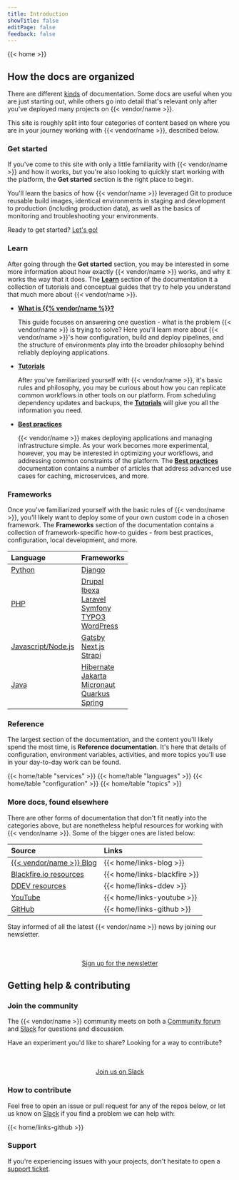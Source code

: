 ```yaml
---
title: Introduction
showTitle: false
editPage: false
feedback: false
---
```


{{< home >}}

## How the docs are organized

There are different [kinds](https://documentation.divio.com/) of documentation.
Some docs are useful when you are just starting out, 
while others go into detail that's relevant only after you've deployed many projects on {{< vendor/name >}}.

This site is roughly split into four categories of content based on where you are in your journey working with {{< vendor/name >}}, described below.

### Get started

If you've come to this site with only a little familiarity with {{< vendor/name >}} and how it works, _but_ you're also looking to quickly start working with the platform, the **Get started** section is the right place to begin. 

You'll learn the basics of how {{< vendor/name >}} leveraged Git to produce reusable build images, identical environments in staging and development to production (including production data), as well as the basics of monitoring and troubleshooting your environments. 

Ready to get started? [Let's go!](/get-started/)

### Learn

After going through the **Get started** section, you may be interested in some more information about how exactly {{< vendor/name >}} works, and why it works the way that it does. The **[Learn](/learn/_index.md)** section of the documentation it a collection of tutorials and conceptual guides that try to help you understand that much more about {{< vendor/name >}}.

- [**What is {{% vendor/name %}}?**](/learn/overview/_index.md)

    This guide focuses on answering one question - what is the problem {{< vendor/name >}} is trying to solve?
    Here you'll learn more about {{< vendor/name >}}'s how configuration, build and deploy pipelines, and the structure of environments play into the broader philosophy behind reliably deploying applications.

- [**Tutorials**](/learn/tutorials/_index.md)

    After you've familiarized yourself with {{< vendor/name >}}, it's basic rules and philosophy, you may be curious about how you can replicate common workflows in other tools on our platform. 
    From scheduling dependency updates and backups, the [**Tutorials**](/learn/tutorials/_index.md) will give you all the information you need.

- [**Best practices**](/learn/bestpractices/_index.md)

    {{< vendor/name >}} makes deploying applications and managing infrastructure simple.
    As your work becomes more experimental, however, you may be interested in optimizing your workflows, and addressing common constraints of the platform. 
    The [**Best practices**](/learn/bestpractices/_index.md) documentation contains a number of articles that address advanced use cases for caching, microservices, and more.
    
### Frameworks

Once you've familiarized yourself with the basic rules of {{< vendor/name >}}, you'll likely want to deploy some of your own custom code in a chosen framework. 
The **Frameworks** section of the documentation contains a collection of framework-specific how-to guides - from best practices, configuration, local development, and more.

| Language              | Frameworks |
| :----------------     | :------  |
| [Python](/languages/python/_index.md)                |   [Django](/guides/django/_index.md)  |
| [PHP](/languages/php/_index.md)                      |   [Drupal](/guides/drupal9/_index.md)<br/>[Ibexa](/guides/ibexa/_index.md)<br/>[Laravel](/guides/laravel/_index.md)<br/>[Symfony](/guides/symfony/_index.md)<br/>[TYPO3](/guides/typo3/_index.md)<br/>[WordPress](/guides/wordpress/_index.md)   |
| [Javascript/Node.js](/languages/nodejs/_index.md)     |  [Gatsby](/guides/gatsby/_index.md)<br/>[Next.js](/guides/nextjs/_index.md)<br/>[Strapi](/guides/strapi/_index.md)  |
| [Java](/languages/java/_index.md)                  |  [Hibernate](/guides/hibernate/_index.md)<br/>[Jakarta](/guides/jakarta/_index.md)<br/>[Micronaut](/guides/micronaut/_index.md)<br/>[Quarkus](/guides/quarkus/_index.md)<br/>[Spring](/guides/spring/_index.md)  |

### Reference 

The largest section of the documentation, and the content you'll likely spend the most time, is **Reference documentation**. 
It's here that details of configuration, environment variables, activities, and more topics you'll use in your day-to-day work can be found.

{{< home/table "services" >}}
{{< home/table "languages" >}}
{{< home/table "configuration" >}}
{{< home/table "topics" >}}

### More docs, found elsewhere

There are other forms of documentation that don't fit neatly into the categories above, but are nonetheless helpful resources for working with {{< vendor/name >}}. 
Some of the bigger ones are listed below:

| Source            | Links |
| :---------------- | :------ |
| [{{< vendor/name >}} Blog](https://platform.sh/blog)       |   {{< home/links-blog >}}   |
| [Blackfire.io resources](https://platform.sh/blog)       |   {{< home/links-blackfire >}}   |
| [DDEV resources](https://platform.sh/blog)       |   {{< home/links-ddev >}}   |
| [YouTube](https://www.youtube.com/@Platformsh)          |   {{< home/links-youtube >}}    |
| [GitHub](https://github.com/platformsh)    |  {{< home/links-github >}} |

Stay informed of all the latest {{< vendor/name >}} news by joining our newsletter.

<div style="margin-top: 3rem; text-align: center;">
    <a class="start-cta font-semibold text-sm xl:text-base px-4 py-2 bg-skye rounded text-white hover:bg-skye-dark focus:bg-skye-dark"
    href="https://platform.sh/preferences/" rel="noopener">Sign up for the newsletter</a>
</div>


## Getting help & contributing

### Join the community

The {{< vendor/name >}} community meets on both a [Community forum](https://community.platform.sh) and [Slack](https://chat.platform.sh) for questions and discussion. 

Have an experiment you'd like to share? 
Looking for a way to contribute?

<div style="margin-top: 3rem; text-align: center;">
    <a class="start-cta font-semibold text-sm xl:text-base px-4 py-2 bg-skye rounded text-white hover:bg-skye-dark focus:bg-skye-dark"
    href="https://chat.platform.sh" rel="noopener">Join us on Slack</a>
</div>

### How to contribute

Feel free to open an issue or pull request for any of the repos below, or let us know on [Slack](https://chat.platform.sh) if you find a problem we can help with:

{{< home/links-github >}}

### Support

If you're experiencing issues with your projects, don't hesitate to open a [support ticket](/learn/overview/get-support).
